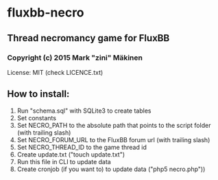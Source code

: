 # fluxbb-necro
## Thread necromancy game for FluxBB

### Copyright (c) 2015 Mark "zini" Mäkinen
License: MIT (check LICENCE.txt)

## How to install:
1. Run "schema.sql" with SQLite3 to create tables
2. Set constants
  1. Set NECRO_PATH to the absolute path that points to the script folder (with trailing slash)
  2. Set NECRO_FORUM_URL to the FluxBB forum url (with trailing slash)
  3. Set NECRO_THREAD_ID to the game thread id
3. Create update.txt ("touch update.txt")
4. Run this file in CLI to update data
  1. Create cronjob (if you want to) to update data ("php5 necro.php"))
